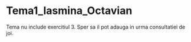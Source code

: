 # Tema1_Iasmina_Octavian
Tema nu include exercitiul 3. Sper sa il pot adauga in urma consultatiei de joi.
